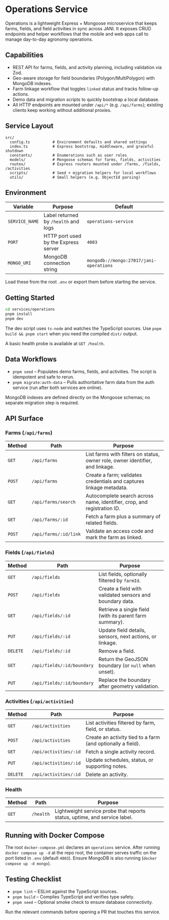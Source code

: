 # Operations Service

Operations is a lightweight Express + Mongoose microservice that keeps farms, fields, and field activities in sync across JANI. It exposes CRUD endpoints and helper workflows that the mobile and web apps call to manage day-to-day agronomy operations.

## Capabilities

- REST API for farms, fields, and activity planning, including validation via Zod.
- Geo-aware storage for field boundaries (Polygon/MultiPolygon) with MongoDB indexes.
- Farm linkage workflow that toggles `linked` status and tracks follow-up actions.
- Demo data and migration scripts to quickly bootstrap a local database.
- All HTTP endpoints are mounted under `/api/*` (e.g. `/api/farms`); existing clients keep working without additional proxies.

## Service Layout

```
src/
  config.ts          # Environment defaults and shared settings
  index.ts           # Express bootstrap, middleware, and graceful shutdown
  constants/         # Enumerations such as user roles
  models/            # Mongoose schemas for farms, fields, activities
  routes/            # Express routers mounted under /farms, /fields, /activities
  scripts/           # Seed + migration helpers for local workflows
  utils/             # Small helpers (e.g. ObjectId parsing)
```

## Environment

| Variable | Purpose | Default |
| --- | --- | --- |
| `SERVICE_NAME` | Label returned by `/health` and logs | `operations-service` |
| `PORT` | HTTP port used by the Express server | `4003` |
| `MONGO_URI` | MongoDB connection string | `mongodb://mongo:27017/jani-operations` |

Load these from the root `.env` or export them before starting the service.

## Getting Started

```bash
cd services/operations
pnpm install
pnpm dev
```

The dev script uses `ts-node` and watches the TypeScript sources. Use `pnpm build && pnpm start` when you need the compiled `dist/` output.

A basic health probe is available at `GET /health`.

## Data Workflows

- `pnpm seed` – Populates demo farms, fields, and activities. The script is idempotent and safe to rerun.
- `pnpm migrate:auth-data` – Pulls authoritative farm data from the auth service (run after both services are online).

MongoDB indexes are defined directly on the Mongoose schemas; no separate migration step is required.

## API Surface

### Farms (`/api/farms`)

| Method | Path | Purpose |
| --- | --- | --- |
| `GET` | `/api/farms` | List farms with filters on status, owner role, owner identifier, and linkage.
| `POST` | `/api/farms` | Create a farm; validates credentials and captures linkage metadata.
| `GET` | `/api/farms/search` | Autocomplete search across name, identifier, crop, and registration ID.
| `GET` | `/api/farms/:id` | Fetch a farm plus a summary of related fields.
| `POST` | `/api/farms/:id/link` | Validate an access code and mark the farm as linked.

### Fields (`/api/fields`)

| Method | Path | Purpose |
| --- | --- | --- |
| `GET` | `/api/fields` | List fields, optionally filtered by `farmId`.
| `POST` | `/api/fields` | Create a field with validated sensors and boundary data.
| `GET` | `/api/fields/:id` | Retrieve a single field (with its parent farm summary).
| `PUT` | `/api/fields/:id` | Update field details, sensors, next actions, or linkage.
| `DELETE` | `/api/fields/:id` | Remove a field.
| `GET` | `/api/fields/:id/boundary` | Return the GeoJSON boundary (or `null` when unset).
| `PUT` | `/api/fields/:id/boundary` | Replace the boundary after geometry validation.

### Activities (`/api/activities`)

| Method | Path | Purpose |
| --- | --- | --- |
| `GET` | `/api/activities` | List activities filtered by farm, field, or status.
| `POST` | `/api/activities` | Create an activity tied to a farm (and optionally a field).
| `GET` | `/api/activities/:id` | Fetch a single activity record.
| `PUT` | `/api/activities/:id` | Update schedules, status, or supporting notes.
| `DELETE` | `/api/activities/:id` | Delete an activity.

### Health

| Method | Path | Purpose |
| --- | --- | --- |
| `GET` | `/health` | Lightweight service probe that reports status, uptime, and service label.

## Running with Docker Compose

The root `docker-compose.yml` declares an `operations` service. After running `docker compose up -d` at the repo root, the container serves traffic on the port listed in `.env` (default `4003`). Ensure MongoDB is also running (`docker compose up -d mongo`).

## Testing Checklist

- `pnpm lint` – ESLint against the TypeScript sources.
- `pnpm build` – Compiles TypeScript and verifies type safety.
- `pnpm seed` – Optional smoke check to ensure database connectivity.

Run the relevant commands before opening a PR that touches this service.
